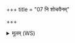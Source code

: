 +++
title = "07 नि शोचयैनम्"

+++
<details><summary>मूलम् (WS)</summary>

नि शोचयैनं प्रपतैनं समेनं तक्मना सृज ।  
यथास्य दह्यमानस्याग्निः पर्वाण्यन्वयत् हृदयं परिवर्जयाक्षी कामेन शोचया मूर्तं मामपश्यत ॥ ७ ॥
</details>